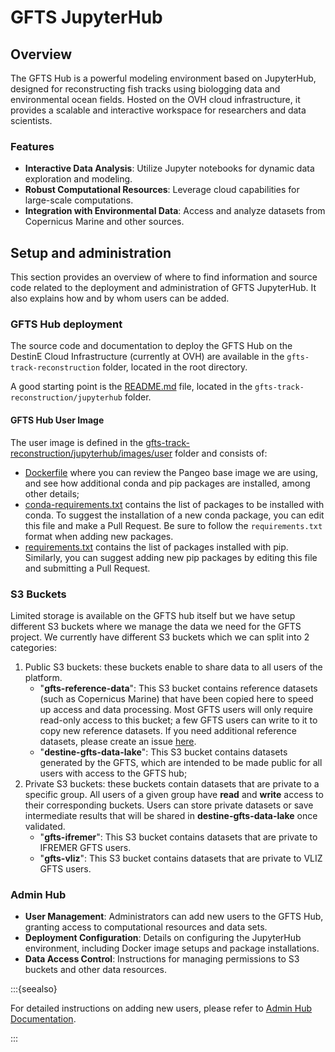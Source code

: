 # GFTS JupyterHub

## Overview

The GFTS Hub is a powerful modeling environment based on JupyterHub, designed for reconstructing fish tracks using biologging data and environmental ocean fields. Hosted on the OVH cloud infrastructure, it provides a scalable and interactive workspace for researchers and data scientists.

### Features

- **Interactive Data Analysis**: Utilize Jupyter notebooks for dynamic data exploration and modeling.
- **Robust Computational Resources**: Leverage cloud capabilities for large-scale computations.
- **Integration with Environmental Data**: Access and analyze datasets from Copernicus Marine and other sources.

## Setup and administration

This section provides an overview of where to find information and source code related to the deployment and administration of GFTS JupyterHub. 
It also explains how and by whom users can be added.

### GFTS Hub deployment

The source code and documentation to deploy the GFTS Hub on the DestinE Cloud Infrastructure (currently at OVH) are available in the `gfts-track-reconstruction` folder, located in the root directory.

A good starting point is the [README.md](https://github.com/destination-earth/DestinE_ESA_GFTS/blob/main/gfts-track-reconstruction/jupyterhub/README.md) file, located in the `gfts-track-reconstruction/jupyterhub` folder.

#### GFTS Hub User Image

The user image is defined in the [gfts-track-reconstruction/jupyterhub/images/user](https://github.com/destination-earth/DestinE_ESA_GFTS/tree/main/gfts-track-reconstruction/jupyterhub/images/user) folder and consists of:

- [Dockerfile](https://raw.githubusercontent.com/destination-earth/DestinE_ESA_GFTS/main/gfts-track-reconstruction/jupyterhub/images/user/Dockerfile) where you can review the Pangeo base image we are using, and see how additional conda and pip packages are installed, among other details;
- [conda-requirements.txt](https://github.com/destination-earth/DestinE_ESA_GFTS/blob/main/gfts-track-reconstruction/jupyterhub/images/user/conda-requirements.txt) contains the list of packages to be installed with conda. To suggest the installation of a new conda package, you can edit this file and make a Pull Request. Be sure to follow the `requirements.txt` format when adding new packages.
- [requirements.txt](https://github.com/destination-earth/DestinE_ESA_GFTS/blob/main/gfts-track-reconstruction/jupyterhub/images/user/requirements.txt) contains the list of packages installed with pip. Similarly, you can suggest adding new pip packages by editing this file and submitting a Pull Request.

### S3 Buckets

Limited storage is available on the GFTS hub itself but we have setup different S3 buckets where we manage the data we need for the GFTS project. We currently have different S3 buckets which we can split into 2 categories:

1. Public S3 buckets: these buckets enable to share data to all users of the platform.
   - "**gfts-reference-data**": This S3 bucket contains reference datasets (such as Copernicus Marine) that have been copied here to speed up access and data processing. Most GFTS users will only require read-only access to this bucket; a few GFTS users can write to it to copy new reference datasets. If you need additional reference datasets, please create an issue [here](https://github.com/destination-earth/DestinE_ESA_GFTS/issues/new).
   - "**destine-gfts-data-lake**": This S3 bucket contains datasets generated by the GFTS, which are intended to be made public for all users with access to the GFTS hub;
2. Private S3 buckets: these buckets contain datasets that are private to a specific group. All users of a given group have **read** and **write** access to their corresponding buckets. Users can store private datasets or save intermediate results that will be shared in **destine-gfts-data-lake** once validated.
   - "**gfts-ifremer**": This S3 bucket contains datasets that are private to IFREMER GFTS users.
   - "**gfts-vliz**": This S3 bucket contains datasets that are private to VLIZ GFTS users.

### Admin Hub

- **User Management**: Administrators can add new users to the GFTS Hub, granting access to computational resources and data sets.
- **Deployment Configuration**: Details on configuring the JupyterHub environment, including Docker image setups and package installations.
- **Data Access Control**: Instructions for managing permissions to S3 buckets and other data resources.

:::{seealso}

For detailed instructions on adding new users, please refer to [Admin Hub Documentation](admin_hub.md).

:::
